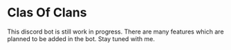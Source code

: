 # Clas Of Clans
This discord bot is still work in progress. There are many features which are planned to be added in the bot. Stay tuned with me.
